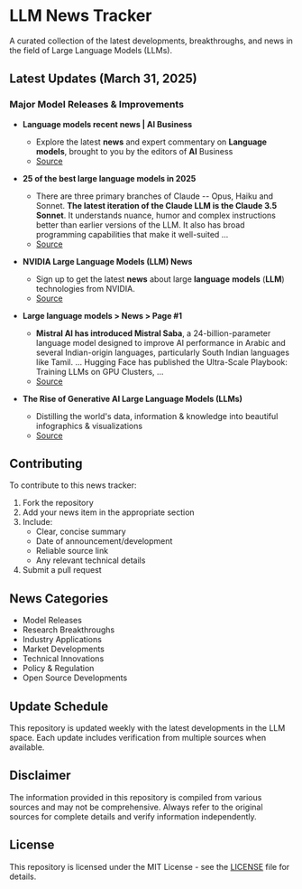 # LLM News Tracker

A curated collection of the latest developments, breakthroughs, and news in the field of Large Language Models (LLMs).

## Latest Updates (March 31, 2025)


### Major Model Releases & Improvements

- **Language models recent news | AI Business**
  - Explore the latest <strong>news</strong> and expert commentary on <strong>Language</strong> <strong>models</strong>, brought to you by the editors of <strong>AI</strong> Business
  - [Source](https://aibusiness.com/nlp/language-models)

- **25 of the best large language models in 2025**
  - There are three primary branches of Claude -- Opus, Haiku and Sonnet. <strong>The latest iteration of the Claude LLM is the Claude 3.5 Sonnet</strong>. It understands nuance, humor and complex instructions better than earlier versions of the LLM. It also has broad programming capabilities that make it well-suited ...
  - [Source](https://www.techtarget.com/whatis/feature/12-of-the-best-large-language-models)

- **NVIDIA Large Language Models (LLM) News**
  - Sign up to get the latest <strong>news</strong> about large <strong>language</strong> <strong>models</strong> (<strong>LLM</strong>) technologies from NVIDIA.
  - [Source](https://www.nvidia.com/en-us/deep-learning-ai/large-language-model-news/)

- **Large language models > News > Page #1**
  - <strong>Mistral AI has introduced Mistral Saba</strong>, a 24-billion-parameter language model designed to improve AI performance in Arabic and several Indian-origin languages, particularly South Indian languages like Tamil. ... Hugging Face has published the Ultra-Scale Playbook: Training LLMs on GPU Clusters, ...
  - [Source](https://www.infoq.com/llms/news/)

- **The Rise of Generative AI Large Language Models (LLMs)**
  - Distilling the world&#x27;s data, information &amp; knowledge into beautiful infographics &amp; visualizations
  - [Source](https://informationisbeautiful.net/visualizations/the-rise-of-generative-ai-large-language-models-llms-like-chatgpt/)

## Contributing

To contribute to this news tracker:

1. Fork the repository
2. Add your news item in the appropriate section
3. Include:
   - Clear, concise summary
   - Date of announcement/development
   - Reliable source link
   - Any relevant technical details
4. Submit a pull request

## News Categories

- Model Releases
- Research Breakthroughs
- Industry Applications
- Market Developments
- Technical Innovations
- Policy & Regulation
- Open Source Developments

## Update Schedule

This repository is updated weekly with the latest developments in the LLM space. Each update includes verification from multiple sources when available.

## Disclaimer

The information provided in this repository is compiled from various sources and may not be comprehensive. Always refer to the original sources for complete details and verify information independently.

## License

This repository is licensed under the MIT License - see the [LICENSE](LICENSE) file for details.
